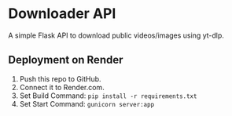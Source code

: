 # Downloader API

A simple Flask API to download public videos/images using yt-dlp.

## Deployment on Render

1. Push this repo to GitHub.
2. Connect it to Render.com.
3. Set Build Command: `pip install -r requirements.txt`
4. Set Start Command: `gunicorn server:app`
